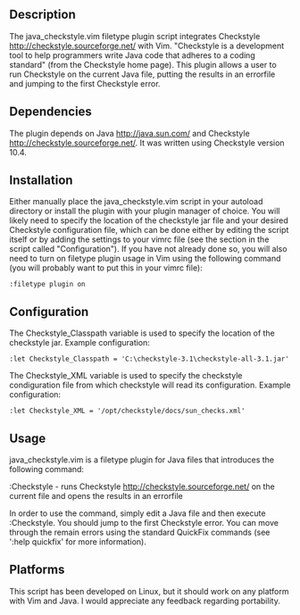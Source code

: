 Description
-----------
The java_checkstyle.vim filetype plugin script integrates Checkstyle
<http://checkstyle.sourceforge.net/> with Vim.  "Checkstyle is a
development tool to help programmers write Java code that adheres to a
coding standard" (from the Checkstyle home page).  This plugin allows a
user to run Checkstyle on the current Java file, putting the results in an
errorfile and jumping to the first Checkstyle error.

Dependencies
------------
The plugin depends on Java <http://java.sun.com/> and Checkstyle
<http://checkstyle.sourceforge.net/>.  It was written using Checkstyle
version 10.4.

Installation
------------
Either manually place the java_checkstyle.vim script in your autoload directory or install the plugin with your plugin manager of choice. You will likely need to specify
the location of the checkstyle jar file and your desired Checkstyle
configuration file, which can be done either by editing the script itself
or by adding the settings to your vimrc file (see the section in the
script called "Configuration").  If you have not already done so, you will
also need to turn on filetype plugin usage in Vim using the following
command (you will probably want to put this in your vimrc file):

    :filetype plugin on

Configuration
-------------
The Checkstyle_Classpath variable is used to specify the location of the checkstyle jar. Example configuration:

`:let Checkstyle_Classpath = 'C:\checkstyle-3.1\checkstyle-all-3.1.jar'`

The Checkstyle_XML variable is used to specify the checkstyle condiguration file from which checkstyle will read its configuration. Example configuration:

`:let Checkstyle_XML = '/opt/checkstyle/docs/sun_checks.xml'`

Usage
-----
java_checkstyle.vim is a filetype plugin for Java files that introduces the
following command:

:Checkstyle - runs Checkstyle <http://checkstyle.sourceforge.net/> on the
              current file and opens the results in an errorfile

In order to use the command, simply edit a Java file and then execute
:Checkstyle.  You should jump to the first Checkstyle error.  You can move
through the remain errors using the standard QuickFix commands (see ':help
quickfix' for more information).

Platforms
---------
This script has been developed on Linux, but it should work on any
platform with Vim and Java.  I would appreciate any feedback regarding
portability.

